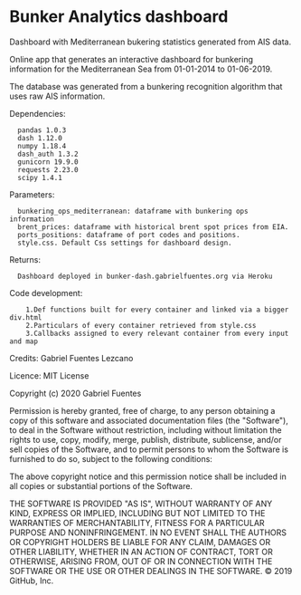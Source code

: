 # Bunker Analytics dashboard
Dashboard with Mediterranean bukering statistics generated from AIS data.

Online app that generates an interactive dashboard for bunkering information for the Mediterranean Sea from 01-01-2014 to 01-06-2019. 

The database was generated from a bunkering recognition algorithm that uses raw AIS information.

Dependencies:

      pandas 1.0.3
      dash 1.12.0
      numpy 1.18.4
      dash_auth 1.3.2
      gunicorn 19.9.0
      requests 2.23.0
      scipy 1.4.1

Parameters: 

      bunkering_ops_mediterranean: dataframe with bunkering ops information
      brent_prices: dataframe with historical brent spot prices from EIA.
      ports_positions: dataframe of port codes and positions.
      style.css. Default Css settings for dashboard design.

Returns: 

      Dashboard deployed in bunker-dash.gabrielfuentes.org via Heroku
        
Code development:
  
        1.Def functions built for every container and linked via a bigger div.html
        2.Particulars of every container retrieved from style.css
        3.Callbacks assigned to every relevant container from every input and map
  
Credits: Gabriel Fuentes Lezcano

Licence: MIT License

Copyright (c) 2020 Gabriel Fuentes

Permission is hereby granted, free of charge, to any person obtaining a copy
of this software and associated documentation files (the "Software"), to deal
in the Software without restriction, including without limitation the rights
to use, copy, modify, merge, publish, distribute, sublicense, and/or sell
copies of the Software, and to permit persons to whom the Software is
furnished to do so, subject to the following conditions:

The above copyright notice and this permission notice shall be included in all
copies or substantial portions of the Software.

THE SOFTWARE IS PROVIDED "AS IS", WITHOUT WARRANTY OF ANY KIND, EXPRESS OR
IMPLIED, INCLUDING BUT NOT LIMITED TO THE WARRANTIES OF MERCHANTABILITY,
FITNESS FOR A PARTICULAR PURPOSE AND NONINFRINGEMENT. IN NO EVENT SHALL THE
AUTHORS OR COPYRIGHT HOLDERS BE LIABLE FOR ANY CLAIM, DAMAGES OR OTHER
LIABILITY, WHETHER IN AN ACTION OF CONTRACT, TORT OR OTHERWISE, ARISING FROM,
OUT OF OR IN CONNECTION WITH THE SOFTWARE OR THE USE OR OTHER DEALINGS IN THE
SOFTWARE.
© 2019 GitHub, Inc.
